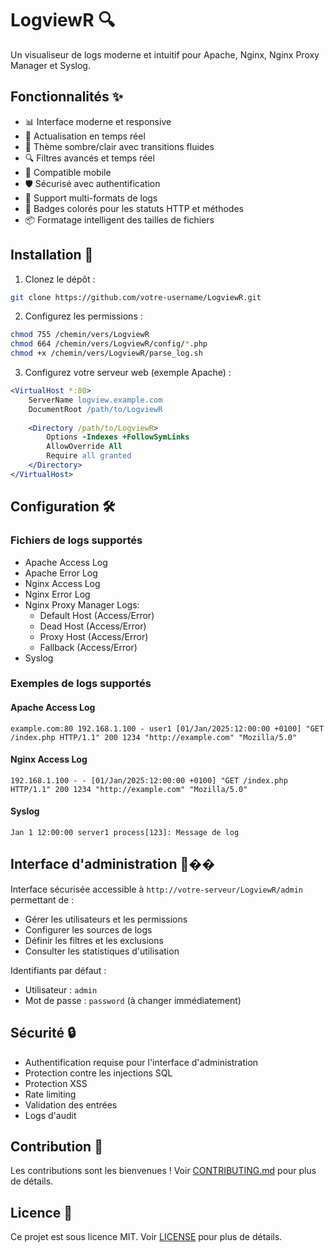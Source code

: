 # LogviewR 🔍

Un visualiseur de logs moderne et intuitif pour Apache, Nginx, Nginx Proxy Manager et Syslog.

## Fonctionnalités ✨

- 📊 Interface moderne et responsive
- 🔄 Actualisation en temps réel
- 🎨 Thème sombre/clair avec transitions fluides
- 🔍 Filtres avancés et temps réel
- 📱 Compatible mobile
- 🛡️ Sécurisé avec authentification
- 🎯 Support multi-formats de logs
- 🎨 Badges colorés pour les statuts HTTP et méthodes
- 📦 Formatage intelligent des tailles de fichiers

## Installation 🚀

1. Clonez le dépôt :
```bash
git clone https://github.com/votre-username/LogviewR.git
```

2. Configurez les permissions :
```bash
chmod 755 /chemin/vers/LogviewR
chmod 664 /chemin/vers/LogviewR/config/*.php
chmod +x /chemin/vers/LogviewR/parse_log.sh
```

3. Configurez votre serveur web (exemple Apache) :
```apache
<VirtualHost *:80>
    ServerName logview.example.com
    DocumentRoot /path/to/LogviewR
    
    <Directory /path/to/LogviewR>
        Options -Indexes +FollowSymLinks
        AllowOverride All
        Require all granted
    </Directory>
</VirtualHost>
```

## Configuration 🛠️

### Fichiers de logs supportés

- Apache Access Log
- Apache Error Log
- Nginx Access Log
- Nginx Error Log
- Nginx Proxy Manager Logs:
  - Default Host (Access/Error)
  - Dead Host (Access/Error)
  - Proxy Host (Access/Error)
  - Fallback (Access/Error)
- Syslog

### Exemples de logs supportés

#### Apache Access Log
```
example.com:80 192.168.1.100 - user1 [01/Jan/2025:12:00:00 +0100] "GET /index.php HTTP/1.1" 200 1234 "http://example.com" "Mozilla/5.0"
```

#### Nginx Access Log
```
192.168.1.100 - - [01/Jan/2025:12:00:00 +0100] "GET /index.php HTTP/1.1" 200 1234 "http://example.com" "Mozilla/5.0"
```

#### Syslog
```
Jan 1 12:00:00 server1 process[123]: Message de log
```

## Interface d'administration 👨‍��

Interface sécurisée accessible à `http://votre-serveur/LogviewR/admin` permettant de :
- Gérer les utilisateurs et les permissions
- Configurer les sources de logs
- Définir les filtres et les exclusions
- Consulter les statistiques d'utilisation

Identifiants par défaut :
- Utilisateur : `admin`
- Mot de passe : `password` (à changer immédiatement)

## Sécurité 🔒

- Authentification requise pour l'interface d'administration
- Protection contre les injections SQL
- Protection XSS
- Rate limiting
- Validation des entrées
- Logs d'audit

## Contribution 🤝

Les contributions sont les bienvenues ! Voir [CONTRIBUTING.md](CONTRIBUTING.md) pour plus de détails.

## Licence 📄

Ce projet est sous licence MIT. Voir [LICENSE](LICENSE) pour plus de détails. 